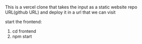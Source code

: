 This is a vercel clone that takes the input as a static website repo URL(github URL) and deploy it in a url that we can visit

start the frontend:
1. cd frontend
2. npm start